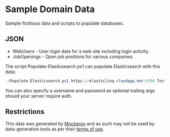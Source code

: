 # Sample Domain Data

Sample fictitious data and scripts to populate databases.

## JSON

- WebUsers - User login data for a web site including login activity.
- JobOpenings - Open job positions for various companies.

The script Populate-Elasticsearch.ps1 can populate Elasticsearch with this data:

```powershell
./Populate-Elasticsearch.ps1 https://elasticlinq.cloudapp.net:9200 Test *
```

You can also specify a username and password as optional trailing args should your server require auth.

## Restrictions

This data was generated by [Mockaroo](https://www.mockaroo.com) and as such may not be used by data-generation tools as per their [terms of use](https://www.mockaroo.com/help/terms_of_use).
